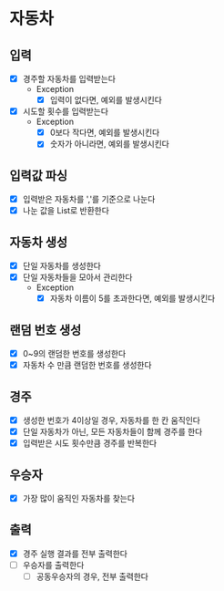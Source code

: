 # 자동차

## 입력
- [x] 경주할 자동차를 입력받는다
  - Exception
    - [x] 입력이 없다면, 예외를 발생시킨다
    
- [x] 시도할 횟수를 입력받는다
  - Exception
    - [x] 0보다 작다면, 예외를 발생시킨다
    - [x] 숫자가 아니라면, 예외를 발생시킨다
  
## 입력값 파싱
- [x] 입력받은 자동차를 ','를 기준으로 나눈다
- [x] 나눈 값을 List로 반환한다

## 자동차 생성
- [x] 단일 자동차를 생성한다
- [x] 단일 자동차들을 모아서 관리한다
  - Exception
    - [x] 자동차 이름이 5를 초과한다면, 예외를 발생시킨다

## 랜덤 번호 생성
- [x] 0~9의 랜덤한 번호를 생성한다
- [x] 자동차 수 만큼 랜덤한 번호를 생성한다

## 경주
- [x] 생성한 번호가 4이상일 경우, 자동차를 한 칸 움직인다
- [x] 단일 자동차가 아닌, 모든 자동차들이 함께 경주를 한다
- [x] 입력받은 시도 횟수만큼 경주를 반복한다
 
## 우승자
- [x] 가장 많이 움직인 자동차를 찾는다

## 출력
- [x] 경주 실행 결과를 전부 출력한다
- [ ] 우승자를 출력한다
  - [ ] 공동우승자의 경우, 전부 출력한다